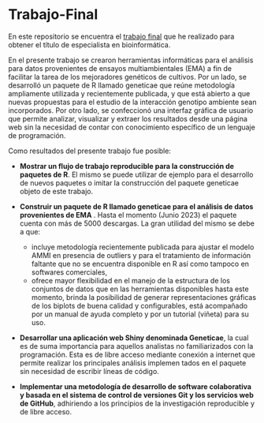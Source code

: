 # Trabajo-Final

En este repositorio se encuentra el [trabajo final](escrito/TrabajoFinal_EBioinformatica_AngeliniJ.pdf) que he realizado para obtener el título de especialista en bioinformática. 

En el presente trabajo se crearon herramientas informáticas para el análisis para datos provenientes de ensayos multiambientales (EMA) a fin de facilitar la tarea de los mejoradores genéticos de cultivos. Por un lado, se desarrolló un paquete de R llamado geneticae que reúne metodologı́a ampliamente utilizada y recientemente publicada, y que está abierto a que nuevas propuestas para el estudio de la interacción genotipo ambiente sean incorporados. Por otro lado, se confeccionó una interfaz gráfica de usuario que permite analizar, visualizar y extraer los resultados desde una página web sin la necesidad de contar con conocimiento especı́fico de un lenguaje de programación.

Como resultados del presente trabajo fue posible:
* **Mostrar un flujo de trabajo reproducible para la construcción de paquetes de R**. El mismo se puede utilizar de ejemplo para el desarrollo de nuevos paquetes o imitar la
construcción del paquete geneticae objeto de este trabajo.

* **Construir un paquete de R llamado geneticae para el análisis de datos provenientes de EMA** . Hasta el momento (Junio 2023) el paquete cuenta con más de 5000 descargas. La gran utilidad del mismo se debe a que:
    * incluye metodologı́a recientemente publicada para ajustar el modelo AMMI en presencia de outliers y para el tratamiento de información faltante que no se encuentra disponible en R ası́ como tampoco en softwares comerciales,
    * ofrece mayor flexibilidad en el manejo de la estructura de los conjuntos de datos que en las herramientas disponibles hasta este momento, brinda la posibilidad de generar representaciones gráficas de los biplots de buena calidad y configurables, está acompañado por un manual de ayuda completo y por un tutorial (viñeta) para su uso.

* **Desarrollar una aplicación web Shiny denominada Geneticae**, la cual es de suma importancia para aquellos analistas no familiarizados con la programación. Esta es de libre
acceso mediante conexión a internet que permite realizar los principales análisis implemen tados en el paquete sin necesidad de escribir lı́neas de código.

* **Implementar una metodologı́a de desarrollo de software colaborativa y basada en el sistema de control de versiones Git y los servicios web de GitHub**, adhiriendo
a los principios de la investigación reproducible y de libre acceso.


